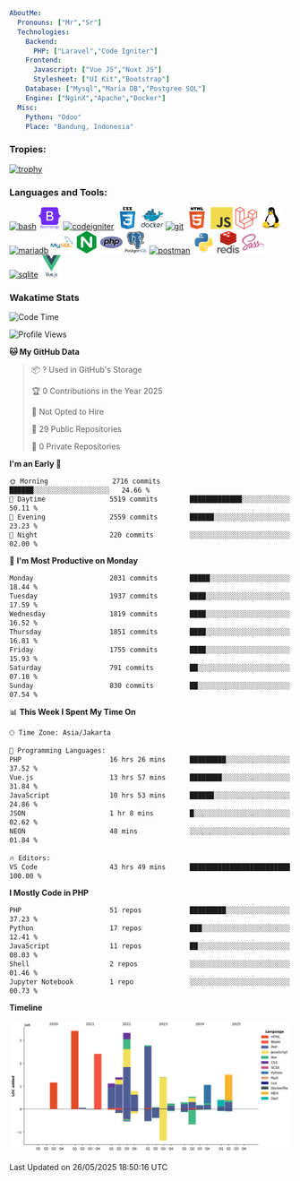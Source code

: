 ```yaml
AboutMe:
  Pronouns: ["Mr","Sr"]
  Technologies:
    Backend:
      PHP: ["Laravel","Code Igniter"]
    Frontend:
      Javascript: ["Vue JS","Nuxt JS"]
      Stylesheet: ["UI Kit","Bootstrap"]
    Database: ["Mysql","Maria DB","Postgree SQL"]
    Engine: ["NginX","Apache","Docker"]
  Misc:
    Python: "Odoo"
    Place: "Bandung, Indonesia"
```
### Tropies:

[![trophy](https://github-profile-trophy.vercel.app/?username=vheins&rank=-C,-B)](https://github.com/vheins)

### Languages and Tools:

[<img src="https://www.vectorlogo.zone/logos/gnu_bash/gnu_bash-icon.svg" alt="bash" width="40" height="40"/>](https://www.gnu.org/software/bash/)
[<img src="https://raw.githubusercontent.com/devicons/devicon/master/icons/bootstrap/bootstrap-plain-wordmark.svg" alt="bootstrap" width="40" height="40"/>](https://getbootstrap.com)
[<img src="https://cdn.worldvectorlogo.com/logos/codeigniter.svg" alt="codeigniter" width="40" height="40"/>](https://codeigniter.com)
[<img src="https://raw.githubusercontent.com/devicons/devicon/master/icons/css3/css3-original-wordmark.svg" alt="css3" width="40" height="40"/>](https://www.w3schools.com/css/)
[<img src="https://raw.githubusercontent.com/devicons/devicon/master/icons/docker/docker-original-wordmark.svg" alt="docker" width="40" height="40"/>](https://www.docker.com/)
[<img src="https://www.vectorlogo.zone/logos/git-scm/git-scm-icon.svg" alt="git" width="40" height="40"/>](https://git-scm.com/)
[<img src="https://raw.githubusercontent.com/devicons/devicon/master/icons/html5/html5-original-wordmark.svg" alt="html5" width="40" height="40"/>](https://www.w3.org/html/)
[<img src="https://raw.githubusercontent.com/devicons/devicon/master/icons/javascript/javascript-original.svg" alt="javascript" width="40" height="40"/>](https://developer.mozilla.org/en-US/docs/Web/JavaScript)
[<img src="https://raw.githubusercontent.com/devicons/devicon/master/icons/laravel/laravel-original.svg" alt="laravel" width="40" height="40"/>](https://laravel.com/)
[<img src="https://raw.githubusercontent.com/devicons/devicon/master/icons/linux/linux-original.svg" alt="linux" width="40" height="40"/>](https://www.linux.org/)
[<img src="https://www.vectorlogo.zone/logos/mariadb/mariadb-icon.svg" alt="mariadb" width="40" height="40"/>](https://mariadb.org/)
[<img src="https://raw.githubusercontent.com/devicons/devicon/master/icons/mysql/mysql-original-wordmark.svg" alt="mysql" width="40" height="40"/>](https://www.mysql.com/)
[<img src="https://raw.githubusercontent.com/devicons/devicon/master/icons/nginx/nginx-original.svg" alt="nginx" width="40" height="40"/>](https://www.nginx.com)
[<img src="https://raw.githubusercontent.com/devicons/devicon/master/icons/php/php-original.svg" alt="php" width="40" height="40"/>](https://www.php.net)
[<img src="https://raw.githubusercontent.com/devicons/devicon/master/icons/postgresql/postgresql-original-wordmark.svg" alt="postgresql" width="40" height="40"/>](https://www.postgresql.org)
[<img src="https://www.vectorlogo.zone/logos/getpostman/getpostman-icon.svg" alt="postman" width="40" height="40"/>](https://postman.com)
[<img src="https://raw.githubusercontent.com/devicons/devicon/master/icons/python/python-original.svg" alt="python" width="40" height="40"/>](https://www.python.org)
[<img src="https://raw.githubusercontent.com/devicons/devicon/master/icons/redis/redis-original-wordmark.svg" alt="redis" width="40" height="40"/>](https://redis.io)
[<img src="https://raw.githubusercontent.com/devicons/devicon/master/icons/sass/sass-original.svg" alt="sass" width="40" height="40"/>](https://sass-lang.com)
[<img src="https://www.vectorlogo.zone/logos/sqlite/sqlite-icon.svg" alt="sqlite" width="40" height="40"/>](https://www.sqlite.org/)
[<img src="https://raw.githubusercontent.com/devicons/devicon/master/icons/vuejs/vuejs-original-wordmark.svg" alt="vuejs" width="40" height="40"/>](https://vuejs.org/)

### Wakatime Stats

<!--START_SECTION:waka-->
![Code Time](http://img.shields.io/badge/Code%20Time-2%2C769%20hrs%2056%20mins-blue)

![Profile Views](http://img.shields.io/badge/Profile%20Views-0-blue)

**🐱 My GitHub Data** 

> 📦 ? Used in GitHub's Storage 
 > 
> 🏆 0 Contributions in the Year 2025
 > 
> 🚫 Not Opted to Hire
 > 
> 📜 29 Public Repositories 
 > 
> 🔑 0 Private Repositories 
 > 
**I'm an Early 🐤** 

```text
🌞 Morning                2716 commits        ██████░░░░░░░░░░░░░░░░░░░   24.66 % 
🌆 Daytime                5519 commits        █████████████░░░░░░░░░░░░   50.11 % 
🌃 Evening                2559 commits        ██████░░░░░░░░░░░░░░░░░░░   23.23 % 
🌙 Night                  220 commits         ░░░░░░░░░░░░░░░░░░░░░░░░░   02.00 % 
```
📅 **I'm Most Productive on Monday** 

```text
Monday                   2031 commits        █████░░░░░░░░░░░░░░░░░░░░   18.44 % 
Tuesday                  1937 commits        ████░░░░░░░░░░░░░░░░░░░░░   17.59 % 
Wednesday                1819 commits        ████░░░░░░░░░░░░░░░░░░░░░   16.52 % 
Thursday                 1851 commits        ████░░░░░░░░░░░░░░░░░░░░░   16.81 % 
Friday                   1755 commits        ████░░░░░░░░░░░░░░░░░░░░░   15.93 % 
Saturday                 791 commits         ██░░░░░░░░░░░░░░░░░░░░░░░   07.18 % 
Sunday                   830 commits         ██░░░░░░░░░░░░░░░░░░░░░░░   07.54 % 
```


📊 **This Week I Spent My Time On** 

```text
🕑︎ Time Zone: Asia/Jakarta

💬 Programming Languages: 
PHP                      16 hrs 26 mins      █████████░░░░░░░░░░░░░░░░   37.52 % 
Vue.js                   13 hrs 57 mins      ████████░░░░░░░░░░░░░░░░░   31.84 % 
JavaScript               10 hrs 53 mins      ██████░░░░░░░░░░░░░░░░░░░   24.86 % 
JSON                     1 hr 8 mins         █░░░░░░░░░░░░░░░░░░░░░░░░   02.62 % 
NEON                     48 mins             ░░░░░░░░░░░░░░░░░░░░░░░░░   01.84 % 

🔥 Editors: 
VS Code                  43 hrs 49 mins      █████████████████████████   100.00 % 
```

**I Mostly Code in PHP** 

```text
PHP                      51 repos            █████████░░░░░░░░░░░░░░░░   37.23 % 
Python                   17 repos            ███░░░░░░░░░░░░░░░░░░░░░░   12.41 % 
JavaScript               11 repos            ██░░░░░░░░░░░░░░░░░░░░░░░   08.03 % 
Shell                    2 repos             ░░░░░░░░░░░░░░░░░░░░░░░░░   01.46 % 
Jupyter Notebook         1 repo              ░░░░░░░░░░░░░░░░░░░░░░░░░   00.73 % 
```



**Timeline**

![Lines of Code chart](https://raw.githubusercontent.com/vheins/vheins/main/assets/bar_graph.png)


 Last Updated on 26/05/2025 18:50:16 UTC
<!--END_SECTION:waka-->
